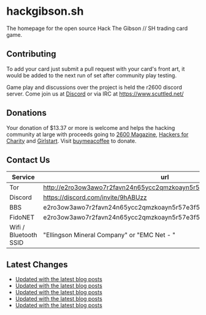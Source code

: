 # hackgibson.sh
The homepage for the open source Hack The Gibson // SH trading card game.


## Contributing

To add your card just submit a pull request with your card's front art, it would be added to the next run of set after community play testing.

Game play and discussions over the project is held the r2600 discord server. Come join us at [Discord](https://discord.com/invite/9hABUzz) or via IRC at https://www.scuttled.net/


## Donations

Your donation of $13.37 or more is welcome and helps the hacking community at large with proceeds going to [2600 Magazine](https://2600.com/), [Hackers for Charity](https://hackersforcharity.org) and [Girlstart](https://girlstart.org).  Visit [buymeacoffee](https://www.buymeacoffee.com/hackgibson.sh) to donate.


## Contact Us

Service | url
-|-
Tor | http://e2ro3ow3awo7r2favn24n65ycc2qmzkoayn5r57e3f56nvjwdcgg32ad.onion
Discord | https://discord.com/invite/9hABUzz
BBS | e2ro3ow3awo7r2favn24n65ycc2qmzkoayn5r57e3f56nvjwdcgg32ad.onion:23
FidoNET | e2ro3ow3awo7r2favn24n65ycc2qmzkoayn5r57e3f56nvjwdcgg32ad.onion:24554
Wifi / Bluetooth SSID | "Ellingson Mineral Company" or "EMC Net - <fidonet address>"

## Latest Changes
<!-- BLOG-POST-LIST:START -->
- [Updated with the latest blog posts](https://github.com/DFW2600/hackgibson.sh/commit/e7c4f48b19660a90a09f82d00204f57dcc29c2e2)
- [Updated with the latest blog posts](https://github.com/DFW2600/hackgibson.sh/commit/6944c4b97a53baab5a9dc8ea957d4486d5fa2804)
- [Updated with the latest blog posts](https://github.com/DFW2600/hackgibson.sh/commit/e59d74ce9fcd4c9d182c67bd7329873faaa07814)
- [Updated with the latest blog posts](https://github.com/DFW2600/hackgibson.sh/commit/00f49422b3140a7ea359f99acc394bdda60b6d98)
- [Updated with the latest blog posts](https://github.com/DFW2600/hackgibson.sh/commit/49c2faa63de983e2116f663c79cddf18b7df5014)
<!-- BLOG-POST-LIST:END -->
